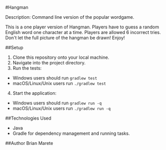#Hangman

Description: Command line version of the popular wordgame. 

This is a one player version of Hangman. Players have to guess a random English word one character at a time. Players are allowed 6 incorrect tries. Don't let the full picture of the hangman be drawn! Enjoy!

##Setup

1. Clone this repository onto your local machine.
2. Navigate into the project directory.
3. Run the tests:
  * Windows users should run `gradlew test`
  * macOS/Linux/Unix users run `./gradlew test`
4. Start the application: 
  * Windows users should run `gradlew run -q`
  * macOS/Linux/Unix users run `./gradlew run -q`

##Technologies Used
* Java
* Gradle for dependency management and running tasks.

##Author
Brian Marete

